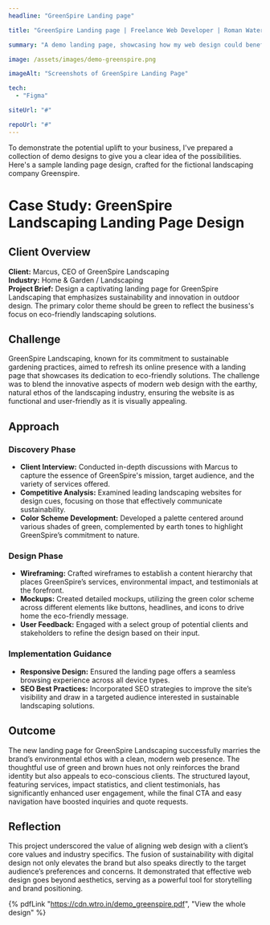 ```yaml
---
headline: "GreenSpire Landing page"

title: "GreenSpire Landing page | Freelance Web Developer | Roman Waters"

summary: "A demo landing page, showcasing how my web design could benefit your business."

image: /assets/images/demo-greenspire.png

imageAlt: "Screenshots of GreenSpire Landing Page"

tech:
  - "Figma"

siteUrl: "#"

repoUrl: "#"
---
```


To demonstrate the potential uplift to your business, I've prepared a collection of demo designs to give you a clear idea of the possibilities. Here's a sample landing page design, crafted for the fictional landscaping company Greenspire.

# Case Study: GreenSpire Landscaping Landing Page Design

## Client Overview

**Client:** Marcus, CEO of GreenSpire Landscaping  
**Industry:** Home & Garden / Landscaping  
**Project Brief:** Design a captivating landing page for GreenSpire Landscaping that emphasizes sustainability and innovation in outdoor design. The primary color theme should be green to reflect the business's focus on eco-friendly landscaping solutions.

## Challenge

GreenSpire Landscaping, known for its commitment to sustainable gardening practices, aimed to refresh its online presence with a landing page that showcases its dedication to eco-friendly solutions. The challenge was to blend the innovative aspects of modern web design with the earthy, natural ethos of the landscaping industry, ensuring the website is as functional and user-friendly as it is visually appealing.

## Approach

### Discovery Phase

- **Client Interview:** Conducted in-depth discussions with Marcus to capture the essence of GreenSpire's mission, target audience, and the variety of services offered.
- **Competitive Analysis:** Examined leading landscaping websites for design cues, focusing on those that effectively communicate sustainability.
- **Color Scheme Development:** Developed a palette centered around various shades of green, complemented by earth tones to highlight GreenSpire’s commitment to nature.

### Design Phase

- **Wireframing:** Crafted wireframes to establish a content hierarchy that places GreenSpire’s services, environmental impact, and testimonials at the forefront.
- **Mockups:** Created detailed mockups, utilizing the green color scheme across different elements like buttons, headlines, and icons to drive home the eco-friendly message.
- **User Feedback:** Engaged with a select group of potential clients and stakeholders to refine the design based on their input.

### Implementation Guidance

- **Responsive Design:** Ensured the landing page offers a seamless browsing experience across all device types.
- **SEO Best Practices:** Incorporated SEO strategies to improve the site’s visibility and draw in a targeted audience interested in sustainable landscaping solutions.

## Outcome

The new landing page for GreenSpire Landscaping successfully marries the brand’s environmental ethos with a clean, modern web presence. The thoughtful use of green and brown hues not only reinforces the brand identity but also appeals to eco-conscious clients. The structured layout, featuring services, impact statistics, and client testimonials, has significantly enhanced user engagement, while the final CTA and easy navigation have boosted inquiries and quote requests.

## Reflection

This project underscored the value of aligning web design with a client’s core values and industry specifics. The fusion of sustainability with digital design not only elevates the brand but also speaks directly to the target audience’s preferences and concerns. It demonstrated that effective web design goes beyond aesthetics, serving as a powerful tool for storytelling and brand positioning.

{% pdfLink "https://cdn.wtro.in/demo_greenspire.pdf", "View the whole design" %}
